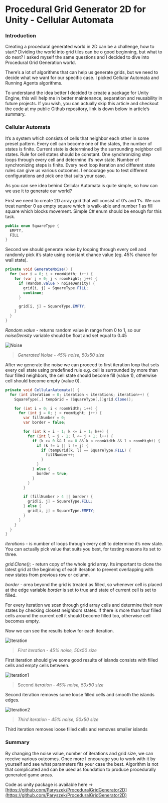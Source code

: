 # Procedural Grid Generator 2D for Unity - Cellular Automata

### Introduction

Creating a procedural generated world in 2D can be a challenge, how to start? Dividing the world into grid tiles can be o good beginning, but what to do next? I asked myself the same questions and I decided to dive into Procedural Grid Generation world.

There’s a lot of algorithms that can help us generate grids, but we need to decide what we want for our specific case. I picked Cellular Automata and Running Agents algorithms.

To understand the idea better I decided to create a package for Unity Engine, this will help me in better maintenance, separation and reusability in future projects. If you wish, you can actually skip this article and checkout the code at my public Github repository, link is down below in article’s summary.

### Cellular Automata

It’s a system which consists of cells that neighbor each other in some preset pattern. Every cell can become one of the states, the number of states is finite. Current state is determined by the surrounding neighbor cell states. Rule for cell states should be constant. One synchronizing step loops through every cell and determine it’s new state. Number of synchronizing steps is finite. Every next loop iteration and different state rules can give us various outcomes. I encourage you to test different configurations and pick one that suits your case. 

As you can see idea behind Cellular Automata is quite simple, so how can we use it to generate our world? 

First we need to create 2D array grid that will consist of 0’s and 1’s. We can treat number 0 as empty square which is walk-able and number 1 as fill square which blocks movement. Simple C# enum should be enough for this task.

```csharp
public enum SquareType {
  EMPTY,
  FILL
}
```

Second we should generate noise by looping through every cell and randomly pick it’s state using constant chance value (eg. 45% chance for wall state). 

```csharp
private void GenerateNoise() {
  for (var i = 0; i < roomWidth; i++) {
    for (var j = 0; j < roomHight; j++) {
      if (Random.value > noiseDensity) {
        grid[i, j] = SquareType.FILL;
        continue;
      }

      grid[i, j] = SquareType.EMPTY;
    }
  }
}
```

*Random.value -* returns random value in range from 0 to 1, so our *noiseDensity* variable should be float and set equal to 0.45

![Noise](api/images/noise.png)

> *Generated Noise - 45% noise, 50x50 size*
> 

After we generate the noise we can proceed to first iteration loop that sets every cell state using predefined rule e.g. cell is surrounded by more than four filled neighbors, the cell state should become fill (value 1), otherwise cell should become empty (value 0).  

```csharp
private void CellularAutomata() {
  for (int iteration = 0; iteration < iterations; iteration++) {
    SquareType[,] tempGrid = (SquareType[,])grid.Clone();

    for (int i = 0; i < roomWidth; i++) {
      for (int j = 0; j < roomHight; j++) {
        var fillNumber = 0;
        var border = false;

        for (int k = i - 1; k <= i + 1; k++) {
          for (int l = j - 1; l <= j + 1; l++) {
            if (k >= 0 && l >= 0 && k < roomWidth && l < roomHight) {
              if (k != i || l != j) {
                if (tempGrid[k, l] == SquareType.FILL) {
                  fillNumber++;
                }
              }
            } else {
              border = true;
            }
          }
        }

        if (fillNumber > 4 || border) {
          grid[i, j] = SquareType.FILL;
        } else {
          grid[i, j] = SquareType.EMPTY;
        }
      }
    }
  }
}
```

*iterations -* is number of loops through every cell to determine it’s new state. You can actually pick value that suits you best, for testing reasons its set to three.

*grid.Clone(); -* return copy of the whole grid array. Its important to clone the latest grid at the beginning of each iteration to prevent overlapping with new states from previous row or column. 

*border - a*rea beyond the grid is treated as filled, so whenever cell is placed at the edge variable *border* is set to true and state of current cell is set to filled. 

For every iteration we scan through grid array cells and determine their new states by checking closest neighbors states. If there is more than four filled cells around the current cell it should become filled too, otherwise cell becomes empty. 

Now we can see the results below for each iteration.

![Iteration](api/images/iteration.png)

> *First iteration - 45% noise, 50x50 size*
> 

First iteration should give some good results of islands consists with filled cells and empty cells between. 

![Iteration1](api/images/iteration1.png)

> Second *iteration - 45% noise, 50x50 size*
> 

Second iteration removes some loose filled cells and smooth the islands edges.

![Iteration2](api/images/iteration2.png)

> *Third iteration - 45% noise, 50x50 size*
> 

Third iteration removes loose filled cells and removes smaller islands

### Summary

By changing the noise value, number of iterations and grid size, we can receive various outcomes. Once more I encourage you to work with it by yourself and see what parameters fits your case the best. Algorithm is not that complicated and can be used as foundation to produce procedurally generated game areas.

Code as unity package is available here → [https://github.com/Paryszek/ProceduralGridGenerator2D](https://github.com/Paryszek/ProceduralGridGenerator2D)